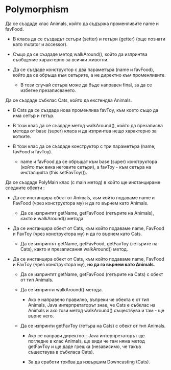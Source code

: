 Polymorphism
========
Да се създаде клас Animals, който да съдържа променливите name и favFood.

- В класа да се създадът сетъри (setter) и гетъри (getter) (още познати като mutator и accessor).

- Също да се създаде метод walkAround(), който да изпринтва съобщение характерно за всички животни.

- Да се създаде конструктор с два параметъра (name и favFood), който да се обръща към сетърите, а не директно към променливите.

  - В този случай сетъра може да бъде направен final, за да се избегне презаписването.

Да се създаде събклас Cats, който да екстендва Animals.

- В Cats да се създаде нова променлива favToy, към което също да има сетър и гетър.

- В този клас да се създаде метод walkAround(), който да презаписва метода от base (super) класа и да изпринтва нещо характерно за котките.

- В този клас да се създаде конструктор с три параметъра (name, favFood и favToy).

  - name и favFood да се обръщат към base (super) конструктора (който пък вика неговите сетъри), а favToy - към сетъра на инсталцията (this.setFavToy()).
  
Да се създаде PolyMain клас (с main метод) в който ще инстанцираме следните обекти :

- Да се инстанцира обект от Animals, към който подаваме name и FavFood (чрез конструктора му) и да го върнем като Animals.

  - Да се изпринтят getName, getFavFood (гетърите на Animals), както и walkAround() метода.

- Да се инстанцира обект от Cats, към който подаваме name, FavFood и FavToy (чрез конструктора му) и да го върнем като Cats.

  - Да се изпринтят getName, getFavFood, getFavToy (гетърите на Cats), както и презаписания walkAround() метод.
  
- Да се инстанцира обект от Cats, към който подаваме name, FavFood и FavToy (чрез конструктора му), **но да го върнем като Animals**.

  - Да се изпринтят getName, getFavFood (гетърите на Cats) с обект от тип Animals.

  - Да се изпринти walkAround() метода. 
  
    - Ако е направено правилно, въпреки че обекта е от тип Animals, Java интерпретаторът знае, че Cats е събклас на Animals и ако този метод walkAround() съществува и там - ще върне него.
	
  - Да се изпринти getFavToy (гетъра на Cats) с обект от тип Animals.
    
	- Ако се направи директно - Java интерпретаторът ще погледне в клас Animals, ще види че там няма метод getFavToy и ще даде грешка (независимо, че такъв съществува в събкласа Cats).
	
	- За да сработи трябва да извършим Downcasting (Cats).